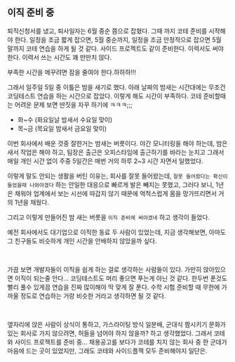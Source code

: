 ## 이직 준비 중

퇴직신청서를 냈고, 퇴사일자는 6월 중순 쯤으로 잡혔다. 그때 까지 코테 준비를 시작해야 한다. 일정을 조금 짧게 잡으면, 5월 중순까지, 일정을 조금 안정적으로 잡으면 5월 말까지 코테 연습을 하게 될 것 같다. 사이드 프로젝트도 같이 준비한다. 이력서도 써야 한다. 이력서 쓰는 시간도 꽤 만만치 않다.<br>

부족한 시간을 메꾸려면 잠을 줄여야 한다.하하하!!!<br>

그래서 일주일 5일 중 이틀은 밤을 새기로 했다. 아래 날짜의 밤새는 시간대에는 무조건 코딩테스트 연습을 하는 시간으로 잡았다. 이렇게 해도 시간이 부족하다. 코테 준비할때는 어려운 문제 보면 딴짓을 자꾸 하기에 ㅋㅋㅋ;;;

- 화\~수 (화요일날 밤새서 수요일 맞이)
- 목~금 (목요일 밤새서 금요일 맞이) 

이번 회사에서 배운 것중 잘한거는 밤새는 버릇이다. 야간 모니터링을 해야 하는데, 밤은 새서 작업은 해야 하고, 팀장은 출근은 오피스타임에 출근하기를 바라는 눈치고 그래서 매일 개인 시간 없이 주중 5일간은 매번 거의 하루 2\~3 시간 자면서 일했었다.<br>

이렇게 말도 안되는 생활을 버틴 이유는, 회사를 잘못 들어왔는데, `잘못 들어왔다는 확신이 들었을때 나와야겠다` 하는 안일한 대응으로 빠르게 발은 빼지는 못했고, 그러다 보니, 1년은 채워야 업계에서 보는 시선에 따갑지 않기 때문에 억척스럽게 몸을 망가뜨리면서 거의 1년을 채웠다.<br>

그리고 이렇게 만들어진 밤 새는 버릇을 `이직 준비에 써야겠네` 하고 생각이 들었다.<br>

예전 회사에서도 대기업으로 이직한 동료 두 사람이 있었는데, 지금 생각해보면, 아마도 그 친구들도 비슷하게 개인 시간을 안배하지 않았을까 싶다.<br>

<br>

가끔 보면 개발자들이 이직을 쉽게 하는 걸로 생각하는 사람들이 있다. 가만히 앉아있으면 이직이 되는줄 안다... 코딩테스트도 머리 좋으면 푸는게 아닌 것 같다. 한두번 푼것도 빨리 풀수 있게끔 연습을 진짜 많이해야 딱 맞게 잘 푼다. 수학 시험 준비할 때 무한에 가까울 정도로 연습하는 거랑 비슷한 거라고 생각하면 될 것 같다.<br>

<br>

옆자리에 앉은 사람이 상식이 통하고, 가스라이팅 방식 일분배, 군대식 짬시키기 문화가 있는 회사로 가지 않으려면, 허들을 넘어야 하지 않을까? 하고 생각했었다. 그래서 코테와 사이드 프로젝트를 준비 중... 채용공고를 보다가 코테를 치지 않는 회사 중 한 군데가 마음에 드는 곳이 있었지만, 그래도 코테와 사이드플젝 모두 준비해야지 일단은.<br>

<br>
